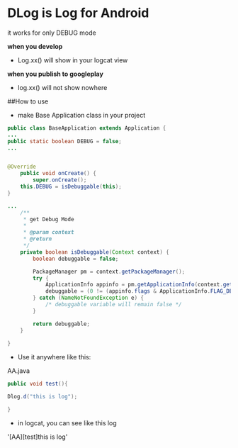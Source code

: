 # DLog is Log for Android

it works for only DEBUG mode

**when you develop**
- Log.xx() will show in your logcat view

**when you publish to googleplay**
- log.xx() will not show nowhere

##How to use

- make Base Application class in your project
```java
public class BaseApplication extends Application {
...
public static boolean DEBUG = false;
...


@Override
	public void onCreate() {
		super.onCreate();
    this.DEBUG = isDebuggable(this);
}

...
	/**
	 * get Debug Mode
	 * 
	 * @param context
	 * @return
	 */
	private boolean isDebuggable(Context context) {
		boolean debuggable = false;

		PackageManager pm = context.getPackageManager();
		try {
			ApplicationInfo appinfo = pm.getApplicationInfo(context.getPackageName(), 0);
			debuggable = (0 != (appinfo.flags & ApplicationInfo.FLAG_DEBUGGABLE));
		} catch (NameNotFoundException e) {
			/* debuggable variable will remain false */
		}

		return debuggable;
	}
	
}
```

- Use it anywhere like this:

AA.java

```java
public void test(){

Dlog.d("this is log");

}
```


- in logcat, you can see like this log

'[AA][test]this is log'
